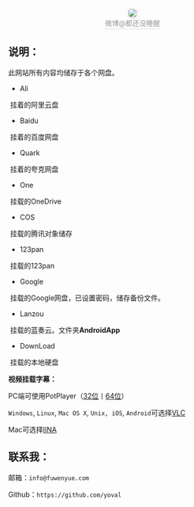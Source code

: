 <center>
    <img style="border-radius: 0.3125em;
    box-shadow: 0 2px 4px 0 rgba(34,36,38,.12),0 2px 10px 0 rgba(34,36,38,.08);" 
    src="https://cdn-1251420126.cos.ap-nanjing.myqcloud.com/images/Touxiang_Weibo.jpg">
    <br>
    <div style="color:orange; border-bottom: 1px solid #d9d9d9;
    display: inline-block;
    color: #999;
    padding: 2px;">微博@都还没睡醒</div>
</center>

## 说明：

此网站所有内容均储存于各个网盘。

- Ali

​	挂着的阿里云盘

- Baidu

​	挂着的百度网盘

- Quark

​	挂着的夸克网盘

- One

​	挂载的OneDrive

- COS

​	挂载的腾讯对象储存

- 123pan

​	挂载的123pan

- Google

​	挂载的Google网盘，已设置密码，储存备份文件。

- Lanzou

​	挂载的蓝奏云。文件夹**AndroidApp** 

- DownLoad

​	挂载的本地硬盘




**视频挂载字幕：**

PC端可使用PotPlayer（[32位](https://down.tour.pub/down/https://t1.daumcdn.net/potplayer/PotPlayer/Version/Latest/PotPlayerSetup.exe)丨[64位](https://down.tour.pub/down/https://t1.daumcdn.net/potplayer/PotPlayer/Version/Latest/PotPlayerSetup64.exe)）

`Windows`, `Linux`, `Mac OS X`, `Unix, iOS`, `Android`可选择[VLC](https://www.videolan.org/vlc/#download)

Mac可选择[IINA](https://www.iina.io)

## 联系我：

邮箱：`info@fuwenyue.com`

Github：`https://github.com/yoval`
